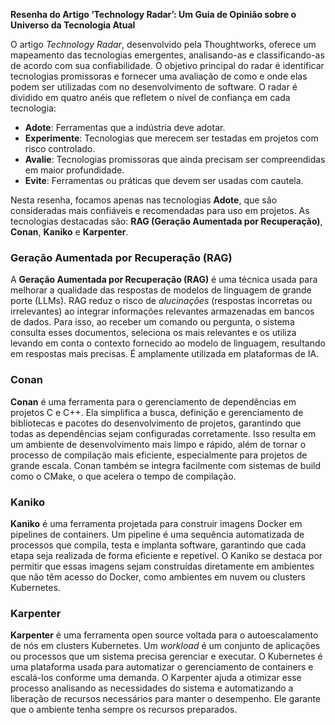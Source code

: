 **Resenha do Artigo ‘Technology Radar’: Um Guia de Opinião sobre o Universo da Tecnologia Atual**

O artigo *Technology Radar*, desenvolvido pela Thoughtworks, oferece um mapeamento das tecnologias emergentes, analisando-as e classificando-as de acordo com sua confiabilidade. O objetivo principal do radar é identificar tecnologias promissoras e fornecer uma avaliação de como e onde elas podem ser utilizadas com no desenvolvimento de software. O radar é dividido em quatro anéis que refletem o nível de confiança em cada tecnologia:

- **Adote**: Ferramentas que a indústria deve adotar.
- **Experimente**: Tecnologias que merecem ser testadas em projetos com risco controlado.
- **Avalie**: Tecnologias promissoras que ainda precisam ser compreendidas em maior profundidade.
- **Evite**: Ferramentas ou práticas que devem ser usadas com cautela.

Nesta resenha, focamos apenas nas tecnologias **Adote**, que são consideradas mais confiáveis e recomendadas para uso em projetos. As tecnologias destacadas são: **RAG (Geração Aumentada por Recuperação)**, **Conan**, **Kaniko** e **Karpenter**.

### Geração Aumentada por Recuperação (RAG)
A **Geração Aumentada por Recuperação (RAG)** é uma técnica usada para melhorar a qualidade das respostas de modelos de linguagem de grande porte (LLMs). RAG reduz o risco de *alucinações* (respostas incorretas ou irrelevantes) ao integrar informações relevantes armazenadas em bancos de dados. Para isso, ao receber um comando ou pergunta, o sistema consulta esses documentos, seleciona os mais relevantes e os utiliza levando em conta o contexto fornecido ao modelo de linguagem, resultando em respostas mais precisas. É amplamente utilizada em plataformas de IA.

### Conan
**Conan** é uma ferramenta para o gerenciamento de dependências em projetos C e C++. Ela simplifica a busca, definição e gerenciamento de bibliotecas e pacotes do desenvolvimento de projetos, garantindo que todas as dependências sejam configuradas corretamente. Isso resulta em um ambiente de desenvolvimento mais limpo e rápido, além de tornar o processo de compilação mais eficiente, especialmente para projetos de grande escala. Conan também se integra facilmente com sistemas de build como o CMake, o que acelera o tempo de compilação.

### Kaniko
**Kaniko** é uma ferramenta projetada para construir imagens Docker em pipelines de containers. Um pipeline é uma sequência automatizada de processos que compila, testa e implanta software, garantindo que cada etapa seja realizada de forma eficiente e repetível. O Kaniko se destaca por permitir que essas imagens sejam construídas diretamente em ambientes que não têm acesso do Docker, como ambientes em nuvem ou clusters Kubernetes.

### Karpenter
**Karpenter** é uma ferramenta open source voltada para o autoescalamento de nós em clusters Kubernetes. Um *workload* é um conjunto de aplicações ou processos que um sistema precisa gerenciar e executar. O Kubernetes é uma plataforma usada para automatizar o gerenciamento de containers e escalá-los conforme uma demanda. O Karpenter ajuda a otimizar esse processo analisando as necessidades do sistema e automatizando a liberação de recursos necessários para manter o desempenho. Ele garante que o ambiente tenha sempre os recursos preparados.

